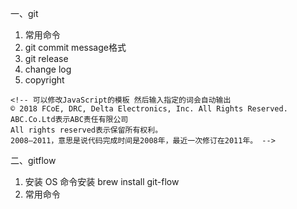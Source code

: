 一、git
  1. 常用命令
  2. git commit message格式
  3. git release
  4. change log
  5. copyright
    
    <!-- 可以修改JavaScript的模板 然后输入指定的词会自动输出
    © 2018 FCoE, DRC, Delta Electronics, Inc. All Rights Reserved.
    ABC.Co.Ltd表示ABC责任有限公司
    All rights reserved表示保留所有权利。
    2008—2011，意思是说代码完成时间是2008年，最近一次修订在2011年。 -->

二、gitflow
  1. 安装
    OS 命令安装  brew install git-flow
  2. 常用命令 
